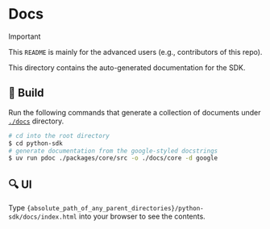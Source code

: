# Docs

> [!IMPORTANT]
> This `README` is mainly for the advanced users (e.g., contributors of this repo).

This directory contains the auto-generated documentation for the SDK.

## 📄 Build

Run the following commands that generate a collection of documents under [`./docs`](./) directory.

```sh
# cd into the root directory
$ cd python-sdk
# generate documentation from the google-styled docstrings
$ uv run pdoc ./packages/core/src -o ./docs/core -d google
```

## 🔍 UI

Type `{absolute_path_of_any_parent_directories}/python-sdk/docs/index.html` into your browser to see the contents.
